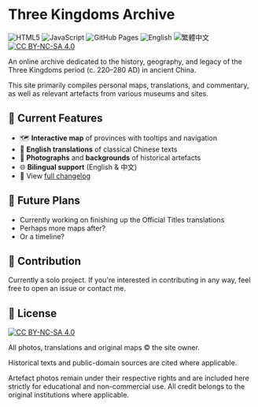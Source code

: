 # Three Kingdoms Archive

![HTML5](https://img.shields.io/badge/HTML5-E34F26?style=flat&logo=html5&logoColor=white)
![JavaScript](https://img.shields.io/badge/JavaScript-F7DF1E?style=flat&logo=javascript&logoColor=black)
![GitHub Pages](https://img.shields.io/badge/GitHub%20Pages-121013?style=flat&logo=github&logoColor=white)
![English](https://img.shields.io/badge/Language-English-blue?style=flat-square) ![繁體中文](https://img.shields.io/badge/語言-繁體中文-red?style=flat-square)
[![CC BY-NC-SA 4.0][cc-by-nc-sa-shield]][cc-by-nc-sa]

An online archive dedicated to the history, geography, and legacy of the Three Kingdoms period (c. 220–280 AD) in ancient China.

This site primarily compiles personal maps, translations, and commentary, as well as relevant artefacts from various museums and sites.

## 📌 Current Features

- 🗺️ **Interactive map** of provinces with tooltips and navigation  
- 📖 **English translations** of classical Chinese texts  
- 📸 **Photographs** and **backgrounds** of historical artefacts  
- 🌐 **Bilingual support** (English & 中文)
- 📝 View [full changelog](CHANGELOG.md)

## 🔭 Future Plans

- Currently working on finishing up the Official Titles translations
- Perhaps more maps after?
- Or a timeline?

## 🤝 Contribution

Currently a solo project. If you're interested in contributing in any way, feel free to open an issue or contact me.

## 📜 License

[![CC BY-NC-SA 4.0][cc-by-nc-sa-image]][cc-by-nc-sa]

[cc-by-nc-sa]: http://creativecommons.org/licenses/by-nc-sa/4.0/
[cc-by-nc-sa-image]: https://licensebuttons.net/l/by-nc-sa/4.0/88x31.png
[cc-by-nc-sa-shield]: https://img.shields.io/badge/License-CC%20BY--NC--SA%204.0-lightgrey.svg

All photos, translations and original maps © the site owner.

Historical texts and public-domain sources are cited where applicable.  

Artefact photos remain under their respective rights and are included here strictly for educational and non-commercial use. All credit belongs to the original institutions where applicable.
